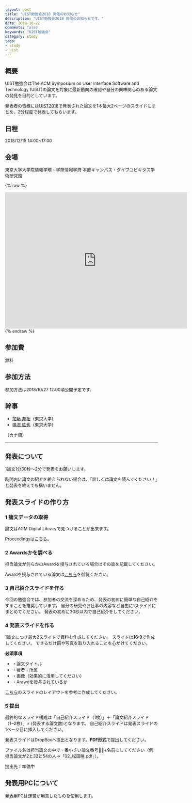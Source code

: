 ```yaml
---
layout: post
title: "UIST勉強会2018 開催のお知らせ"
description: "UIST勉強会2018 開催のお知らせです。"
date: 2018-10-22
comments: false
keywords: "UIST勉強会"
category: study
tags:
- study
- uist
---
```


## 概要
UIST勉強会はThe ACM Symposium on User Interface Software and Technology (UIST)の論文を対象に最新動向の確認や自分の興味関心のある論文の発見を目的としています。

発表者の皆様には[UIST2018](https://uist.acm.org/uist2018/)で発表された論文を1本最大2ページのスライドにまとめ、2分程度で発表してもらいます。

## 日程
2018/12/15 14:00~17:00

## 会場
東京大学大学院情報学環・学際情報学府
本郷キャンパス・ダイワユビキタス学術研究館

{% raw %}
<iframe src="https://www.google.com/maps/embed?pb=!1m18!1m12!1m3!1d809.9385245151691!2d139.76140981295168!3d35.70766838692413!2m3!1f0!2f0!3f0!3m2!1i1024!2i768!4f13.1!3m3!1m2!1s0x60188c24b4b839df%3A0xdc3797c740b08479!2z44OA44Kk44Ov44Om44OT44Kt44K_44K55a2m6KGT56CU56m26aSo!5e0!3m2!1sja!2sjp!4v1540347656285" width="600" height="450" frameborder="0" style="border:0" allowfullscreen></iframe>
{% endraw %}

## 参加費
無料

## 参加方法
参加方法は2018/10/27 12:00頃公開予定です。

## 幹事

- [加藤 邦拓](narumi@akg.t.u-tokyo.ac.jp)（東京大学）
- [鳴海 紘也](kkunihir@acm.org)（東京大学）

（カナ順）

---

## 発表について
1論文1分30秒〜2分で発表をお願いします。

時間内に論文の紹介を終えられない場合は、「詳しくは論文を読んでください！」と発表を終えても構いません。

## 発表スライドの作り方

### **1** 論文データの取得
論文はACM Digital Libraryで見つけることが出来ます。

Proceedingsは[こちら](https://uist.acm.org/uist2018/pages/toc.html)。

### **2** Awardsかを調べる
担当論文が何らかのAwardを授与されている場合はその旨を記載してください。

Awardを授与されている論文は[こちら](https://uist.acm.org/uist2018/docs/program.pdf)を御覧ください。

### **3** 自己紹介スライドを作る
今回の勉強会では、参加者の交流を深めるため、発表の初めに簡単な自己紹介をすることを推奨しています。
自分の研究やお仕事の内容など自由に1スライドにまとめてください。
発表の初めに30秒以内で自己紹介をしてください。

### **4** 発表スライドを作る
1論文につき最大2スライドで資料を作成してください。
スライドは**16:9**で作成してください。
できるだけ図や写真を取り入れることを心がけてください。

**必須事項**

- ・論文タイトル
- ・著者＋所属
- ・画像（効果的に活用してください）
- ・Arawdを授与されているか

[こちら](https://www.dropbox.com/home/uist勉強会/2016)のスライドのレイアウトを参考に作成してください。

### **5** 提出
最終的なスライド構成は「自己紹介スライド（1枚）」＋「論文紹介スライド（1~2枚）」× (発表する論文数)となります。
自己紹介スライドは発表スライドの1ページ目に挿入してください。

発表スライドはDropBoxへ提出となります。**PDF形式**で提出してください。

ファイル名は担当論文の中で一番小さい論文番号+名前にしてください（例: 担当論文が2と32と54の人→「02_松田暁.pdf」）。

提出先：準備中

## 発表用PCについて
発表用PCは運営が用意したものを使用します。
